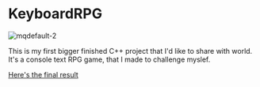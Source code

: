 # KeyboardRPG

![mqdefault-_2_](https://github.com/Azazo8/KeyboardRPG/assets/136253495/d4f45d5d-9687-4310-a230-4815a02b8772)

This is my first bigger finished C++ project that I'd like to share with world. It's a console text RPG game, that I made to challenge myslef.

[Here's the final result](https://youtu.be/JQ-s-fwRSHk?si=xLBV4677BAGlDFoV)
